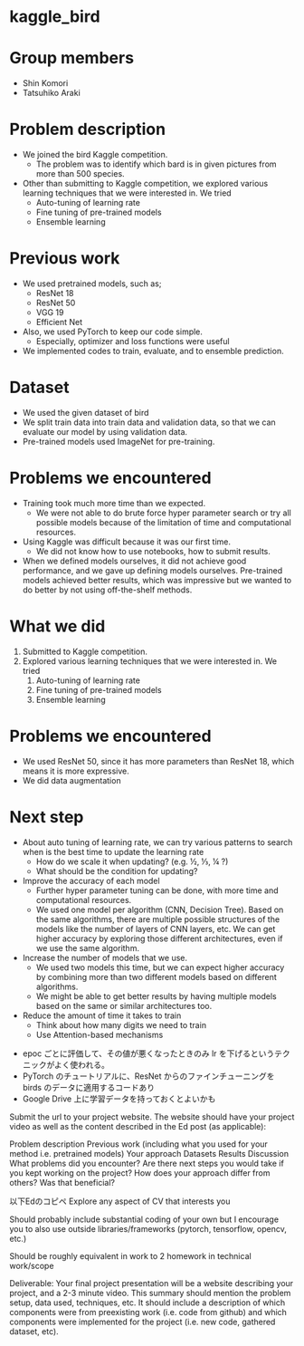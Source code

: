 # kaggle_bird

# Group members
* Shin Komori
* Tatsuhiko Araki

# Problem description
* We joined the bird Kaggle competition.
  * The problem was to identify which bard is in given pictures from more than 500 species.  
* Other than submitting to Kaggle competition, we explored various learning techniques that we were interested in. We tried 
  * Auto-tuning of learning rate
  * Fine tuning of pre-trained models
  * Ensemble learning

# Previous work
* We used pretrained models, such as;
  * ResNet 18
  * ResNet 50
  * VGG 19
  * Efficient Net
* Also, we used PyTorch to keep our code simple. 
  * Especially, optimizer and loss functions were useful
* We implemented codes to train, evaluate, and to ensemble prediction.

# Dataset
* We used the given dataset of bird
* We split train data into train data and validation data, so that we can evaluate our model by using validation data.
* Pre-trained models used ImageNet for pre-training.

# Problems we encountered
* Training took much more time than we expected.
  * We were not able to do brute force hyper parameter search or try all possible models because of the limitation of time and computational resources.
* Using Kaggle was difficult because it was our first time.
  * We did not know how to use notebooks, how to submit results.
* When we defined models ourselves, it did not achieve good performance, and we gave up defining models ourselves. Pre-trained models achieved better results, which was impressive but we wanted to do better by not using off-the-shelf methods.

# What we did
1. Submitted to Kaggle competition.
2. Explored various learning techniques that we were interested in. We tried
    1. Auto-tuning of learning rate
    2. Fine tuning of pre-trained models
    3. Ensemble learning

# Problems we encountered
* We used ResNet 50, since it has more parameters than ResNet 18, which means it is more expressive.
* We did data augmentation

# Next step
* About auto tuning of learning rate, we can try various patterns to search when is the best time to update the learning rate
  * How do we scale it when updating? (e.g. ½, ⅓, ¼ ?)
  * What should be the condition for updating?
* Improve the accuracy of each model
  * Further hyper parameter tuning can be done, with more time and computational resources.
  * We used one model per algorithm (CNN, Decision Tree). Based on the same algorithms, there are multiple possible structures of the models like the number of layers of CNN layers, etc. We can get higher accuracy by exploring those different architectures, even if we use the same algorithm.
* Increase the number of models that we use.
  * We used two models this time, but we can expect higher accuracy by combining more than two different models based on different algorithms.
  * We might be able to get better results by having multiple models based on the same or similar architectures too.
* Reduce the amount of time it takes to train
  * Think about how many digits we need to train
  * Use Attention-based mechanisms



- epoc ごとに評価して、その値が悪くなったときのみ lr を下げるというテクニックがよく使われる。
- PyTorch のチュートリアルに、ResNet からのファインチューニングを birds のデータに適用するコードあり
- Google Drive 上に学習データを持っておくとよいかも



Submit the url to your project website. The website should have your project video as well as the content described in the Ed post (as applicable):

Problem description
Previous work (including what you used for your method i.e. pretrained models)
Your approach
Datasets
Results
Discussion
What problems did you encounter?
Are there next steps you would take if you kept working on the project?
How does your approach differ from others? Was that beneficial?



以下Edのコピペ
Explore any aspect of CV that interests you

Should probably include substantial coding of your own but I encourage you to also use outside libraries/frameworks (pytorch, tensorflow, opencv, etc.)

Should be roughly equivalent in work to 2 homework in technical work/scope

Deliverable: Your final project presentation will be a website describing your project, and a 2-3 minute video. This summary should mention the problem setup, data used, techniques, etc. It should include a description of which components were from preexisting work (i.e. code from github) and which components were implemented for the project (i.e. new code, gathered dataset, etc).

